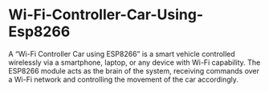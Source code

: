 # Wi-Fi-Controller-Car-Using-Esp8266
A “Wi-Fi Controller Car using ESP8266” is a smart vehicle controlled wirelessly via a smartphone, laptop, or any device with Wi-Fi capability. The ESP8266 module acts as the brain of the system, receiving commands over a Wi-Fi network and controlling the movement of the car accordingly.
